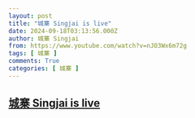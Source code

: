 ```yaml
---
layout: post
title: "城寨 Singjai is live"
date: 2024-09-18T03:13:56.000Z
author: 城寨 Singjai
from: https://www.youtube.com/watch?v=nJO3Wx6m72g
tags: [ 城寨 ]
comments: True
categories: [ 城寨 ]
---
```

<!--1726629236000-->
[城寨 Singjai is live](https://www.youtube.com/watch?v=nJO3Wx6m72g)
------

<div>

</div>
